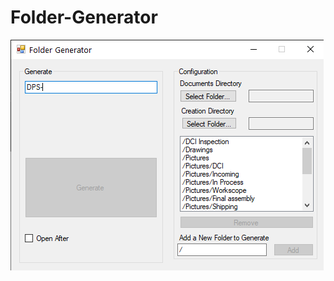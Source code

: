 # Folder-Generator



![screenshot](https://github.com/xCmac/Folder-Generator/blob/master/screenshot.png)
